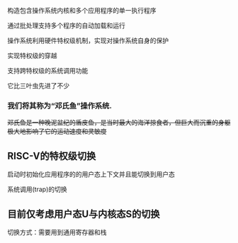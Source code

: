构造包含操作系统内核和多个应用程序的单一执行程序

通过批处理支持多个程序的自动加载和运行

操作系统利用硬件特权级机制，实现对操作系统自身的保护

实现特权级的穿越

支持跨特权级的系统调用功能

它比三叶虫先进了不少

### 我们将其称为“邓氏鱼”操作系统.
~~邓氏鱼是一种晚泥盆纪的盾皮鱼，是当时最大的海洋掠食者，但巨大而沉重的身躯极大地影响了它的运动速度和灵敏度~~

## RISC-V的特权级切换
启动时初始化应用程序的的用户态上下文并且能切换到用户态

系统调用(trap)的切换

## 目前仅考虑用户态U与内核态S的切换
切换方式：需要用到通用寄存器和栈

